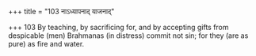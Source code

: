 +++
title = "103 नाऽध्यापनाद् याजनाद्"

+++
103	By teaching, by sacrificing for, and by accepting gifts from despicable (men) Brahmanas (in distress) commit not sin; for they (are as pure) as fire and water.